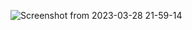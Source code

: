 
![Screenshot from 2023-03-28 21-59-14](https://user-images.githubusercontent.com/128037468/228345744-22aa5047-68a0-46aa-8dae-984dbbfbe90a.png)
